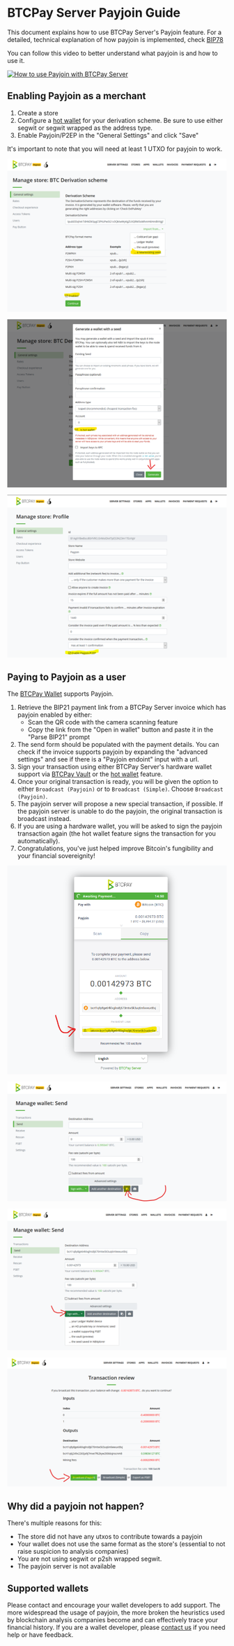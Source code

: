 # BTCPay Server Payjoin Guide

This document explains how to use BTCPay Server's Payjoin feature. For a detailed, technical explanation of how payjoin is implemented, check [BIP78](https://github.com/bitcoin/bips/blob/master/bip-0078.mediawiki)

You can follow this video to better understand what payjoin is and how to use it.

[![How to use Payjoin with BTCPay Server](https://img.youtube.com/vi/-Wrqv6nSmAM/mqdefault.jpg)](https://www.youtube.com/watch?v=-Wrqv6nSmAM "How to use Payjoin with BTCPay Server")

## Enabling Payjoin as a merchant

1. Create a store
2. Configure a [hot wallet](./HotWallet.md) for your derivation scheme. Be sure to use either segwit or segwit wrapped as the address type.
3. Enable Payjoin/P2EP in the "General Settings" and click "Save"

It's important to note that you will need at least 1 UTXO for payjoin to work.

![](./img/payjoin/Payjoin_Guide_Receive_1.png)

![](./img/payjoin/Payjoin_Guide_Receive_2.png)

![](./img/payjoin/Payjoin_Guide_Receive_3.png)

## Paying to Payjoin as a user

The [BTCPay Wallet](./Wallet.md) supports Payjoin.

1. Retrieve the BIP21 payment link from a BTCPay Server invoice which has payjoin enabled by either:
   * Scan the QR code with the camera scanning feature
   * Copy the link from the "Open in wallet" button and paste it in the "Parse BIP21" prompt
2. The send form should be populated with the payment details. You can check if the invoice supports payjoin by expanding the "advanced settings" and see if there is a "Payjoin endoint" input with a url.
3. Sign your transaction using either BTCPay Server's hardware wallet support via [BTCPay Vault](./HardwareWalletIntegration.md) or the [hot wallet](./HotWallet.md) feature.
4. Once your original transaction is ready, you will be given the option to either `Broadcast (Payjoin)` or to `Broadcast (Simple)`. Choose `Broadcast (Payjoin)`.
5. The payjoin server will propose a new special transaction, if possible. If the payjoin server is unable to do the payjoin, the original transaction is broadcast instead.
6. If you are using a hardware wallet, you will be asked to sign the payjoin transaction again (the hot wallet feature signs the transaction for you automatically).
7. Congratulations, you've just helped improve Bitcoin's fungibility and your financial sovereignity!

![](./img/payjoin/Payjoin_Guide_Pay_1.png)

![](./img/payjoin/Payjoin_Guide_Pay_2.png)

![](./img/payjoin/Payjoin_Guide_Pay_3.png)

![](./img/payjoin/Payjoin_Guide_Pay_4.png)

## Why did a payjoin not happen?

There's multiple reasons for this:

* The store did not have any utxos to contribute towards a payjoin
* Your wallet does not use the same format as the store's (essential to not raise suspicion to analysis companies)
* You are not using segwit or p2sh wrapped segwit.
* The payjoin server is not available

## Supported wallets

Please contact and encourage your wallet developers to add support. The more widespread the usage of payjoin, the more broken the heuristics used by blockchain analysis companies become and can effectively trace your financial history. If you are a wallet developer, please [contact us](./Community.md) if you need help or have feedback.
